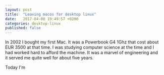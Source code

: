 ```yaml
---
layout: post
title:  "Leaving macos for desktop linux"
date:   2017-04-08 19:49:57 +0200
categories: desktop-linux
published: false
---
```


In 2002 I bought my first Mac. It was a Powerbook G4 1Ghz that cost about EUR 3500 at that time.
I was studying computer science at the time and I had worked hard to afford the machine.
It was a marvel of engineering and it served me quite well for about five years.

Today I'm
